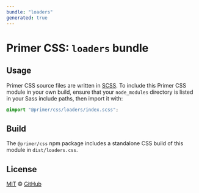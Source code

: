 ```yaml
---
bundle: "loaders"
generated: true
---
```


# Primer CSS: `loaders` bundle

## Usage

Primer CSS source files are written in [SCSS]. To include this Primer CSS module in your own build, ensure that your `node_modules` directory is listed in your Sass include paths, then import it with:

```scss
@import "@primer/css/loaders/index.scss";
```

## Build

The `@primer/css` npm package includes a standalone CSS build of this module in `dist/loaders.css`.

## License

[MIT](https://github.com/primer/css/blob/master/LICENSE) &copy; [GitHub](https://github.com/)


[scss]: https://sass-lang.com/documentation/syntax#scss
